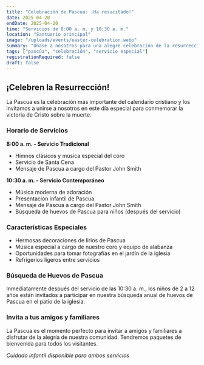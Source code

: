 ```yaml
---
title: "Celebración de Pascua: ¡Ha resucitado!"
date: 2025-04-20
endDate: 2025-04-20
time: "Servicios de 8:00 a. m. y 10:30 a. m."
location: "Santuario principal"
image: "/uploads/events/easter-celebration.webp"
summary: "Únase a nosotros para una alegre celebración de la resurrección de Cristo con música especial, mensajes inspiradores y compañerismo."
tags: ["pascúa", "celebración", "servicio especial"]
registrationRequired: false
draft: false
---
```


## ¡Celebren la Resurrección!

La Pascua es la celebración más importante del calendario cristiano y los invitamos a unirse a nosotros en este día especial para conmemorar la victoria de Cristo sobre la muerte.

### Horario de Servicios

**8:00 a. m. - Servicio Tradicional**
- Himnos clásicos y música especial del coro
- Servicio de Santa Cena
- Mensaje de Pascua a cargo del Pastor John Smith

**10:30 a. m. - Servicio Contemporáneo**
- Música moderna de adoración
- Presentación infantil de Pascua
- Mensaje de Pascua a cargo del Pastor John Smith
- Búsqueda de huevos de Pascua para niños (después del servicio)

### Características Especiales

- Hermosas decoraciones de lirios de Pascua
- Música especial a cargo de nuestro coro y equipo de alabanza
- Oportunidades para tomar fotografías en el jardín de la iglesia
- Refrigerios ligeros entre servicios

### Búsqueda de Huevos de Pascua

Inmediatamente después del servicio de las 10:30 a. m., los niños de 2 a 12 años están invitados a participar en nuestra búsqueda anual de huevos de Pascua en el patio de la iglesia.

### Invita a tus amigos y familiares

La Pascua es el momento perfecto para invitar a amigos y familiares a disfrutar de la alegría de nuestra comunidad. Tendremos paquetes de bienvenida para todos los visitantes.

*Cuidado infantil disponible para ambos servicios*